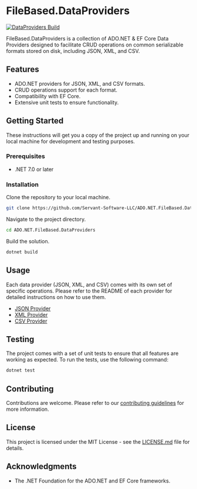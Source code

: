 # FileBased.DataProviders
[![DataProviders Build](https://github.com/Servant-Software-LLC/FileBased.DataProviders/actions/workflows/main.yml/badge.svg)](https://github.com/Servant-Software-LLC/FileBased.DataProviders/actions/workflows/main.yml)

FileBased.DataProviders is a collection of ADO.NET & EF Core Data Providers designed to facilitate CRUD operations on common serializable formats stored on disk, including JSON, XML, and CSV.

## Features
- ADO.NET providers for JSON, XML, and CSV formats.
- CRUD operations support for each format.
- Compatibility with EF Core.
- Extensive unit tests to ensure functionality.

## Getting Started
These instructions will get you a copy of the project up and running on your local machine for development and testing purposes.

### Prerequisites
- .NET 7.0 or later

### Installation
Clone the repository to your local machine.
```sh
git clone https://github.com/Servant-Software-LLC/ADO.NET.FileBased.DataProviders.git
```

Navigate to the project directory.
```sh
cd ADO.NET.FileBased.DataProviders
```

Build the solution.
```sh
dotnet build
```

## Usage
Each data provider (JSON, XML, and CSV) comes with its own set of specific operations. Please refer to the README of each provider for detailed instructions on how to use them.

- [JSON Provider](README.Data.Json.md)
- [XML Provider](README.Data.Xml.md)
- [CSV Provider](README.Data.Csv.md)

## Testing
The project comes with a set of unit tests to ensure that all features are working as expected. To run the tests, use the following command:

```sh
dotnet test
```

## Contributing
Contributions are welcome. Please refer to our [contributing guidelines](CONTRIBUTING.md) for more information.

## License
This project is licensed under the MIT License - see the [LICENSE.md](LICENSE.md) file for details.

## Acknowledgments
- The .NET Foundation for the ADO.NET and EF Core frameworks.
